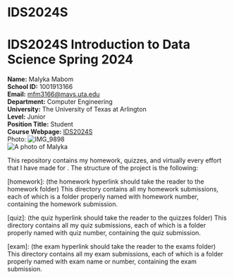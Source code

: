 # IDS2024S

# **IDS2024S Introduction to Data Science Spring 2024**

**Name:** Malyka Mabom  
**School ID:** 1001913166  
**Email:** mfm3166@mavs.uta.edu  
**Department:** Computer Engineering  
**University:** The University of Texas at Arlington  
**Level:** Junior  
**Position Title:** Student  
**Course Webpage:** [IDS2024S](www.cds.org/IDS2024S)   
Photo:  ![IMG_9898](https://github.com/MalykaMabom205/IDS2024S/assets/91574091/bc6c316d-8b1a-46f5-befa-86c0bbdbce60)  
![A photo of Malyka]()
 
This repository contains my homework, quizzes, and virtually every effort that I have made for <course name>. The structure of the project is the following:

[homework]: (the homework hyperlink should take the reader to the homework folder)
This directory contains all my homework submissions, each of which is a folder properly named with homework number, containing the homework submission.

[quiz]: (the quiz hyperlink should take the reader to the quizzes folder)
This directory contains all my quiz submissions, each of which is a folder properly named with quiz number, containing the quiz submission.

[exam]: (the exam hyperlink should take the reader to the exams folder)
This directory contains all my exam submissions, each of which is a folder properly named with exam name or number, containing the exam submission.
